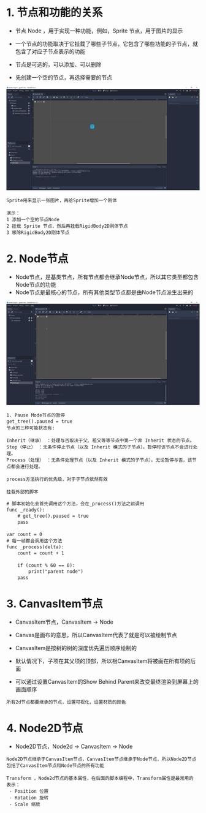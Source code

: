 # 1. 节点和功能的关系

- 节点 Node ，用于实现一种功能，例如，Sprite 节点，用于图片的显示
- 一个节点的功能取决于它挂载了哪些子节点，它包含了哪些功能的子节点，就包含了对应子节点表示的功能
- 节点是可选的，可以添加、可以删除


- 先创建一个空的节点，再选择需要的节点

![Image text](image/node2d-00.JPG)

```
Sprite用来显示一张图片，再给Sprite增加一个刚体

演示：
1 添加一个空的节点Node
2 挂载 Sprite 节点，然后再挂载RigidBody2D刚体节点
3 移除RigidBody2D刚体节点
```

# 2. Node节点

- Node节点，是基类节点，所有节点都会继承Node节点，所以其它类型都包含Node节点的功能
- Node节点是最核心的节点，所有其他类型节点都是由Node节点派生出来的

![Image text](image/node2d-01.JPG)

```
1. Pause Mode节点的暂停
get_tree().paused = true
节点的三种可能状态有:

Inherit（继承） ：处理与否取决于父、祖父等等节点中第一个非 Inherit 状态的节点。
Stop（停止） ：无条件停止节点（以及 Inherit 模式的子节点）。暂停时该节点不会进行处理。
Process（处理） ：无条件处理节点（以及 Inherit 模式的子节点）。无论暂停与否，该节点都会进行处理。

process方法执行的优先级，对于子节点依然有效

挂载外部的脚本

```

```
# 脚本初始化会首先调用这个方法，会在_process()方法之前调用
func _ready():
	# get_tree().paused = true
	pass

var count = 0
# 每一帧都会调用这个方法
func _process(delta):
	count = count + 1
	
	if (count % 60 == 0):
		print("parent node")
	pass
```

# 3. CanvasItem节点

- CanvasItem节点，CanvasItem -> Node

- Canvas是画布的意思，所以CanvasItem代表了就是可以被绘制节点

- CanvasItem是按树的树的深度优先遍历顺序绘制的
- 默认情况下，子项在其父项的顶部，所以根CanvasItem将被画在所有项的后面
- 可以通过设置CanvasItem的Show Behind Parent来改变最终渲染到屏幕上的画面顺序

```
所有2d节点都要继承的节点，设置可视化，设置材质的颜色
```

# 4. Node2D节点

- Node2D节点，Node2d -> CanvasItem -> Node

```
Node2D节点继承于CanvasItem节点，CanvasItem节点继承于Node节点，所以Node2D节点包括了CanvasItem节点和Node节点的所有功能

Transform ，Node2d节点的基本属性，在后面的脚本编程中，Transform属性是最常用的
表示：
 - Position 位置
 - Rotation 旋转
 - Scale 缩放
```  
